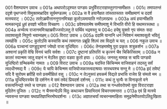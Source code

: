 001  वैशम्पायन उवाच ॥
001a अथापरोऽदृश्यत पाण्डवः प्रभुर्विराटराज्ञस्तुरगान्समीक्षतः ।
001c तमापतन्तं ददृशे पृथग्जनो विमुक्तमभ्रादिव सूर्यमण्डलम् ॥
002a स वै हयानैक्षत तांस्ततस्ततः समीक्षमाणं च ददर्श मत्स्यराट् ।
002c ततोऽब्रवीत्ताननुगानमित्रहा कुतोऽयमायाति नरोऽमरप्रभः ॥
003a अयं हयान्वीक्षति मामकान्दृढं ध्रुवं हयज्ञो भविता विचक्षणः ।
003c प्रवेश्यतामेष समीपमाशु मे विभाति वीरो हि यथामरस्तथा ॥
004a अभ्येत्य राजानममित्रहाब्रवीज्जयोऽस्तु ते पार्थिव भद्रमस्तु च 
004c हयेषु युक्तो नृप संमतः सदा तवाश्वसूतो निपुणो भवाम्यहम्॥
005  विराट उवाच ॥
005a ददामि यानानि धनं निवेशनं ममाश्वसूतो भवितुं त्वमर्हसि  ।
005c कुतोऽसि कस्यासि कथं त्वमागतः प्रब्रूहि शिल्पं तव विद्यते च यत् ॥
006  नकुल उवाच ॥
006a पञ्चानां पाण्डुपुत्राणां ज्येष्ठो राजा युधिष्ठिरः । 
006c तेनाहमश्वेषु पुरा प्रकृतः शत्रुकर्शन ॥
007a अश्वानां प्रकृतिं वेद्मि विनयं चापि सर्वशः ।
007c दुष्टानां प्रतिपत्तिं च कृत्स्नं चैव चिकित्सितम् ॥
008a न कातरं स्यान्मम जातु वाहनं न मेऽस्ति दुष्टा वडवा कुतो हयाः ।
008c जनस्तु मामाह स चापि पाण्डवो युधिष्ठिरो ग्रन्थिकमेव नामतः ॥
009  विराट उवाच ॥
009a यदस्ति किंचिन्मम वाजिवाहनं तदस्तु सर्वं त्वदधीनमद्य वै  ।
009c ये चापि केचिन्मम वाजियोजकास्त्वदाश्रयाः सारथयश्च सन्तु मे ॥
010a इदं तवेष्टं यदि वै सुरोपम ब्रवीहि यत्ते प्रसमीक्षितं वसु ।
010c न तेऽनुरूपं हयकर्म विद्यते प्रभासि राजेव हि संमतो मम ॥
011a युधिष्ठिरस्येव हि दर्शनेन मे समं तवेदं प्रियदर्श दर्शनम् ।
011c कथं तु भृत्यैः स विनाकृतो वने वसत्यनिन्द्यो रमते च पाण्डवः ॥
012  वैशम्पायन उवाच ॥
012a तथा स गन्धर्ववरोपमो युवा विराटराज्ञा मुदितेन पूजितः ।
012c न चैनमन्येऽपि विदुः कथञ्चन प्रियाभिरामं विचरन्तमन्तरा ॥
013a एवं हि मत्स्ये न्यवसन्त पाण्डवा यथाप्रतिज्ञाभिरमोघदर्शनाः ।
013c अज्ञातचर्यां व्यचरन्समाहिताः समुद्रनेमीपतयोऽतिदुःखिताः ॥
